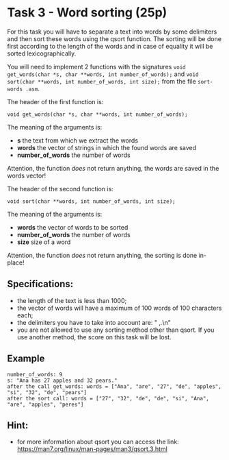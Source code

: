 # Task 3 - Word sorting (25p)

For this task you will have to separate a text into words by some delimiters and then sort these words using the qsort function.
The sorting will be done first according to the length of the words and in case of equality it will be sorted lexicographically.

You will need to implement 2 functions with the signatures `void get_words(char *s, char **words, int number_of_words);` and `void sort(char **words, int number_of_words, int size);` from the file `sort-words .asm`.


The header of the first function is:
```
void get_words(char *s, char **words, int number_of_words);
```

The meaning of the arguments is:
   * **s** the text from which we extract the words
   * **words** the vector of strings in which the found words are saved
   * **number_of_words** the number of words

Attention, the function *does* not return anything, the words are saved in the words vector!

The header of the second function is:
```
void sort(char **words, int number_of_words, int size);
```

The meaning of the arguments is:
   * **words** the vector of words to be sorted
   * **number_of_words** the number of words
   * **size** size of a word

Attention, the function *does* not return anything, the sorting is done in-place!

## Specifications:
- the length of the text is less than 1000;
- the vector of words will have a maximum of 100 words of 100 characters each;
- the delimiters you have to take into account are: " ,.\n"
- you are not allowed to use any sorting method other than qsort.
If you use another method, the score on this task will be lost.

## Example
```
number_of_words: 9
s: "Ana has 27 apples and 32 pears."
after the call get_words: words = ["Ana", "are", "27", "de", "apples", "si", "32", "de", "pears"]
after the sort call: words = ["27", "32", "de", "de", "si", "Ana", "are", "apples", "peres"]
```

## Hint:
- for more information about qsort you can access the link: https://man7.org/linux/man-pages/man3/qsort.3.html